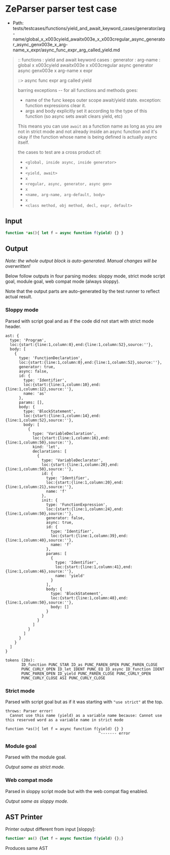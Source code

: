 # ZeParser parser test case

- Path: tests/testcases/functions/yield_and_await_keyword_cases/generator/arg-name/global_x_x003cyield_awaitx003e_x_x003cregular_async_generator_async_genx003e_x_arg-name_x_expr/async_func_expr_arg_called_yield.md

> :: functions : yield and await keyword cases : generator : arg-name : global x x003cyield awaitx003e x x003cregular async generator async genx003e x arg-name x expr
>
> ::> async func expr arg called yield
>
> barring exceptions -- for all functions and methods goes:
>
> - name of the func keeps outer scope await/yield state. exception: function expressions clear it.
> - args and body explicitly set it according to the type of this function (so async sets await clears yield, etc)
>
> This means you can use `await` as a function name as long as you are not in strict mode and not already inside an async function and it's okay if the function whose name is being defined is actually async itself.
>
> the cases to test are a cross product of:
>
> - `<global, inside async, inside generator>` 
> - `x` 
> - `<yield, await>`
> - `x` 
> - `<regular, async, generator, async gen>`
> - `x` 
> - `<name, arg-name, arg-default, body>`
> - `x`
> - `<class method, obj method, decl, expr, default>`

## Input

`````js
function *as(){ let f = async function f(yield) {} }
`````

## Output

_Note: the whole output block is auto-generated. Manual changes will be overwritten!_

Below follow outputs in four parsing modes: sloppy mode, strict mode script goal, module goal, web compat mode (always sloppy).

Note that the output parts are auto-generated by the test runner to reflect actual result.

### Sloppy mode

Parsed with script goal and as if the code did not start with strict mode header.

`````
ast: {
  type: 'Program',
  loc:{start:{line:1,column:0},end:{line:1,column:52},source:''},
  body: [
    {
      type: 'FunctionDeclaration',
      loc:{start:{line:1,column:0},end:{line:1,column:52},source:''},
      generator: true,
      async: false,
      id: {
        type: 'Identifier',
        loc:{start:{line:1,column:10},end:{line:1,column:12},source:''},
        name: 'as'
      },
      params: [],
      body: {
        type: 'BlockStatement',
        loc:{start:{line:1,column:14},end:{line:1,column:52},source:''},
        body: [
          {
            type: 'VariableDeclaration',
            loc:{start:{line:1,column:16},end:{line:1,column:50},source:''},
            kind: 'let',
            declarations: [
              {
                type: 'VariableDeclarator',
                loc:{start:{line:1,column:20},end:{line:1,column:50},source:''},
                id: {
                  type: 'Identifier',
                  loc:{start:{line:1,column:20},end:{line:1,column:21},source:''},
                  name: 'f'
                },
                init: {
                  type: 'FunctionExpression',
                  loc:{start:{line:1,column:24},end:{line:1,column:50},source:''},
                  generator: false,
                  async: true,
                  id: {
                    type: 'Identifier',
                    loc:{start:{line:1,column:39},end:{line:1,column:40},source:''},
                    name: 'f'
                  },
                  params: [
                    {
                      type: 'Identifier',
                      loc:{start:{line:1,column:41},end:{line:1,column:46},source:''},
                      name: 'yield'
                    }
                  ],
                  body: {
                    type: 'BlockStatement',
                    loc:{start:{line:1,column:48},end:{line:1,column:50},source:''},
                    body: []
                  }
                }
              }
            ]
          }
        ]
      }
    }
  ]
}

tokens (20x):
       ID_function PUNC_STAR ID_as PUNC_PAREN_OPEN PUNC_PAREN_CLOSE
       PUNC_CURLY_OPEN ID_let IDENT PUNC_EQ ID_async ID_function IDENT
       PUNC_PAREN_OPEN ID_yield PUNC_PAREN_CLOSE PUNC_CURLY_OPEN
       PUNC_CURLY_CLOSE ASI PUNC_CURLY_CLOSE
`````

### Strict mode

Parsed with script goal but as if it was starting with `"use strict"` at the top.

`````
throws: Parser error!
  Cannot use this name (yield) as a variable name because: Cannot use this reserved word as a variable name in strict mode

function *as(){ let f = async function f(yield) {} }
                                         ^------- error
`````


### Module goal

Parsed with the module goal.

_Output same as strict mode._

### Web compat mode

Parsed in sloppy script mode but with the web compat flag enabled.

_Output same as sloppy mode._

## AST Printer

Printer output different from input [sloppy]:

````js
function* as() {let f = async function f(yield) {};}
````

Produces same AST
